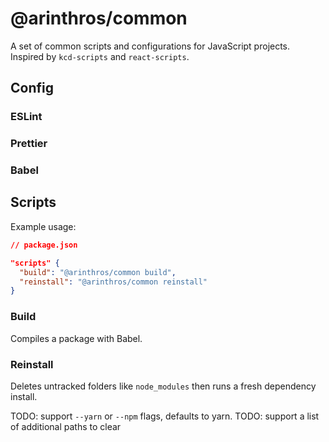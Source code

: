 # @arinthros/common

A set of common scripts and configurations for JavaScript projects. Inspired by `kcd-scripts` and `react-scripts`.

## Config

### ESLint

### Prettier

### Babel

## Scripts

Example usage:

```json
// package.json

"scripts" {
  "build": "@arinthros/common build",
  "reinstall": "@arinthros/common reinstall"
}
```

### Build

Compiles a package with Babel.

### Reinstall

Deletes untracked folders like `node_modules` then runs a fresh dependency install.

TODO: support `--yarn` or `--npm` flags, defaults to yarn.
TODO: support a list of additional paths to clear